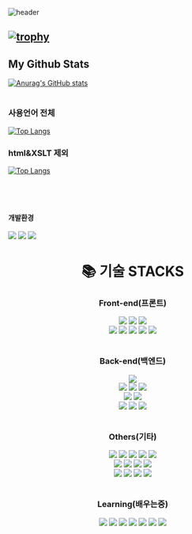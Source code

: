<!-- 헤더 -->

![header](https://capsule-render.vercel.app/api?type=waving&color=auto&height=300&section=header&text=Hello%20I'm%20lakumel&fontSize=60)

[![trophy](https://github-profile-trophy.vercel.app/?username=lakumel&row=1)](https://github.com/ryo-ma/github-profile-trophy)
---
  
  ## My Github Stats

[![Anurag's GitHub stats](https://github-readme-stats.vercel.app/api?username=lakumel&count_private=true&show_icons=true&theme=radical)](https://github.com/anuraghazra/github-readme-stats)
#
<h3>사용언어 전체</h3>

[![Top Langs](https://github-readme-stats.vercel.app/api/top-langs/?username=lakumel&layout=compact)](https://github.com/anuraghazra/github-readme-stats)

<h3>html&XSLT 제외</h3>

[![Top Langs](https://github-readme-stats.vercel.app/api/top-langs/?username=lakumel&layout=compact&theme=material-palenight&langs_count=8&hide=HTML,XSLT)](https://github.com/anuraghazra/github-readme-stats)

#
<!---->
<!--[![Solved.ac Profile](http://mazassumnida.wtf/api/generate_badge?boj=lakumel)](https://solved.ac/lakumel)--><br/>
<!--<img src="https://img.shields.io/badge/Java-007396?style=flat&logo=Java&logoColor=white"/>-->
<h4>개발환경</h4>
<p>
<!--윈도우10/델

<img src="https://img.shields.io/badge/Dell-007DB8?style=for-the-badge&logo=Dell&logoColor=white">
<br>-->
<!--vscode/이클립스/인텔리제이-->
 <img src="https://img.shields.io/badge/visual studio code-007ACC?style=for-the-badge&logo=visualstudiocode&logoColor=white">
 <img src="https://img.shields.io/badge/eclipse ide-2C2255?style=for-the-badge&logo=eclipseide&logoColor=white">
 <img src="https://img.shields.io/badge/intellij idea-000000?style=for-the-badge&logo=intellijidea&logoColor=white">
<br>
</p>

#
<div align=center><h1>📚 기술 STACKS</h1></div>

<div align=center> 

<!---->



<!--프론트-->
<h3>Front-end(프론트)</h3>
<!--html/css/java-->
    
  <img src="https://img.shields.io/badge/html5-E34F26?style=for-the-badge&logo=html5&logoColor=white"> 
  <img src="https://img.shields.io/badge/css-1572B6?style=for-the-badge&logo=css3&logoColor=white"> 
  <img src="https://img.shields.io/badge/javascript-F7DF1E?style=for-the-badge&logo=javascript&logoColor=black">
  <br>
  
<!--jquery/부트스트랩리액트/node/타임스크립-->  
<img src="https://img.shields.io/badge/jquery-0769AD?style=for-the-badge&logo=jquery&logoColor=white">
<img src="https://img.shields.io/badge/BootStrap-7952B3?style=for-the-badge&logo=BootStrap&logoColor=white">
<img src="https://img.shields.io/badge/React-61DAFB?style=for-the-badge&logo=React&logoColor=white">
<img src="https://img.shields.io/badge/Node.js-339933?style=for-the-badge&logo=Node.js&logoColor=white">
<img src="https://img.shields.io/badge/typescript-3178C6?style=for-the-badge&logo=typescript&logoColor=white">
<br>


#
<h3>Back-end(백엔드)</h3>
<!--자바-->
<img src="https://img.shields.io/badge/java-007396?style=for-the-badge&logo=OpenJDK&logoColor=white">
<br>

<!--스프링/부트/시큐리티-->
<img src="https://img.shields.io/badge/spring-6DB33F?style=for-the-badge&logo=Spring&logoColor=white"> 
<img src="https://img.shields.io/badge/spring boot-6DB33F?style=for-the-badge&logo=Springboot&logoColor=white"> 
<img src="https://img.shields.io/badge/spring Security-6DB33F?style=for-the-badge&logo=SpringSecurity&logoColor=white">
<br>

  <!--오라클/mysql-->
<img src="https://img.shields.io/badge/oracle-F80000?style=for-the-badge&logo=oracle&logoColor=white"> 
<img src="https://img.shields.io/badge/mysql-4479A1?style=for-the-badge&logo=mysql&logoColor=white"> 
<br>

<!--gradle/타임리프/제이유닛-->
<img src="https://img.shields.io/badge/Gradle-02303A?style=for-the-badge&logo=Gradle&logoColor=white">
<img src="https://img.shields.io/badge/thymeleaf-005F0F?style=for-the-badge&logo=thymeleaf&logoColor=white">
<img src="https://img.shields.io/badge/Junit-25A162?style=for-the-badge&logo=Junit&logoColor=white">

#



<h3>Others(기타)</h3>

<!--윈10/도커/톰캣/리눅스/우분투/vmware/AWS/파일질라/파워쉘-->
<img src="https://img.shields.io/badge/windows 10-0078D6?style=for-the-badge&logo=windows10&logoColor=white">
 <img src="https://img.shields.io/badge/Docker-2496ED?style=for-the-badge&logo=Docker&logoColor=white">
 <img src="https://img.shields.io/badge/apache tomcat-F8DC75?style=for-the-badge&logo=apachetomcat&logoColor=white">
<img src="https://img.shields.io/badge/linux-FCC624?style=for-the-badge&logo=linux&logoColor=black"> 
<img src="https://img.shields.io/badge/ubuntu-E95420?style=for-the-badge&logo=ubuntu&logoColor=black"> 
<br>
<img src="https://img.shields.io/badge/VMware-607078?style=for-the-badge&logo=vmware&logoColor=white"> 
<img src="https://img.shields.io/badge/amazonaws-232F3E?style=for-the-badge&logo=amazonaws&logoColor=white">
<img src="https://img.shields.io/badge/FileZilla-BF0000?style=for-the-badge&logo=FileZilla&logoColor=white">
<img src="https://img.shields.io/badge/powershell-5391FE?style=for-the-badge&logo=powershell&logoColor=white">
<br>

<!--깃허브/깃/노션/피그마-->
  <img src="https://img.shields.io/badge/github-181717?style=for-the-badge&logo=github&logoColor=white">
  <img src="https://img.shields.io/badge/git-F05032?style=for-the-badge&logo=git&logoColor=white">
  <img src="https://img.shields.io/badge/notion-000000?style=for-the-badge&logo=notion&logoColor=white">
   <img src="https://img.shields.io/badge/figma-F24E1E?style=for-the-badge&logo=figma&logoColor=white">

#
<h3>Learning(배우는중)</h3>

<img src="https://img.shields.io/badge/microsoft sql server-CC2927?style=for-the-badge&logo=microsoftsqlserver&logoColor=white">
<img src="https://img.shields.io/badge/JSON-000000?style=for-the-badge&logo=JSON&logoColor=white">        
<img src="https://img.shields.io/badge/kubernetes-326CE5?style=for-the-badge&logo=kubernetes&logoColor=white">         
<img src="https://img.shields.io/badge/Slack-4A154B?style=for-the-badge&logo=Slack&logoColor=white">            
<img src="https://img.shields.io/badge/MariaDB-003545?style=for-the-badge&logo=MariaDB&logoColor=white">               
<img src="https://img.shields.io/badge/NEINX-009639?style=for-the-badge&logo=NGINX&logoColor=white">                 
<img src="https://img.shields.io/badge/Redis-DC382D?style=for-the-badge&logo=Redis&logoColor=white">                       
<br>

</div>

